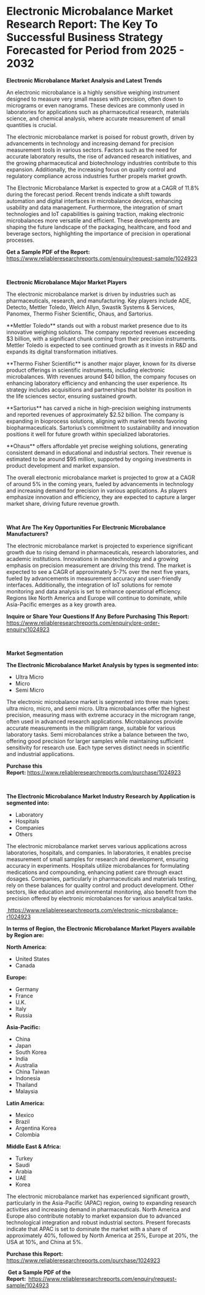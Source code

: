 <p><h1>Electronic Microbalance Market Research Report: The Key To Successful Business Strategy Forecasted for Period from 2025 - 2032</h1></p><p><strong>Electronic Microbalance Market Analysis and Latest Trends</strong></p>
<p><p>An electronic microbalance is a highly sensitive weighing instrument designed to measure very small masses with precision, often down to micrograms or even nanograms. These devices are commonly used in laboratories for applications such as pharmaceutical research, materials science, and chemical analysis, where accurate measurement of small quantities is crucial.</p><p>The electronic microbalance market is poised for robust growth, driven by advancements in technology and increasing demand for precision measurement tools in various sectors. Factors such as the need for accurate laboratory results, the rise of advanced research initiatives, and the growing pharmaceutical and biotechnology industries contribute to this expansion. Additionally, the increasing focus on quality control and regulatory compliance across industries further propels market growth.</p><p>The Electronic Microbalance Market is expected to grow at a CAGR of 11.8% during the forecast period. Recent trends indicate a shift towards automation and digital interfaces in microbalance devices, enhancing usability and data management. Furthermore, the integration of smart technologies and IoT capabilities is gaining traction, making electronic microbalances more versatile and efficient. These developments are shaping the future landscape of the packaging, healthcare, and food and beverage sectors, highlighting the importance of precision in operational processes.</p></p>
<p><strong>Get a Sample PDF of the Report:&nbsp;</strong> <a href="https://www.reliableresearchreports.com/enquiry/request-sample/1024923?utm_campaign=3528&utm_medium=2&utm_source=Github&utm_content=ia&utm_term=16042025&utm_id=electronic-microbalance">https://www.reliableresearchreports.com/enquiry/request-sample/1024923</a></p>
<p>&nbsp;</p>
<p><strong>Electronic Microbalance Major Market Players</strong></p>
<p><p>The electronic microbalance market is driven by industries such as pharmaceuticals, research, and manufacturing. Key players include ADE, Detecto, Mettler Toledo, Welch Allyn, Swastik Systems & Services, Panomex, Thermo Fisher Scientific, Ohaus, and Sartorius.</p><p>**Mettler Toledo** stands out with a robust market presence due to its innovative weighing solutions. The company reported revenues exceeding $3 billion, with a significant chunk coming from their precision instruments. Mettler Toledo is expected to see continued growth as it invests in R&D and expands its digital transformation initiatives.</p><p>**Thermo Fisher Scientific** is another major player, known for its diverse product offerings in scientific instruments, including electronic microbalances. With revenues around $40 billion, the company focuses on enhancing laboratory efficiency and enhancing the user experience. Its strategy includes acquisitions and partnerships that bolster its position in the life sciences sector, ensuring sustained growth.</p><p>**Sartorius** has carved a niche in high-precision weighing instruments and reported revenues of approximately $2.52 billion. The company is expanding in bioprocess solutions, aligning with market trends favoring biopharmaceuticals. Sartorius’s commitment to sustainability and innovation positions it well for future growth within specialized laboratories.</p><p>**Ohaus** offers affordable yet precise weighing solutions, generating consistent demand in educational and industrial sectors. Their revenue is estimated to be around $95 million, supported by ongoing investments in product development and market expansion.</p><p>The overall electronic microbalance market is projected to grow at a CAGR of around 5% in the coming years, fueled by advancements in technology and increasing demand for precision in various applications. As players emphasize innovation and efficiency, they are expected to capture a larger market share, driving future revenue growth.</p></p>
<p>&nbsp;</p>
<p><strong>What Are The Key Opportunities For Electronic Microbalance Manufacturers?</strong></p>
<p><p>The electronic microbalance market is projected to experience significant growth due to rising demand in pharmaceuticals, research laboratories, and academic institutions. Innovations in nanotechnology and a growing emphasis on precision measurement are driving this trend. The market is expected to see a CAGR of approximately 5-7% over the next five years, fueled by advancements in measurement accuracy and user-friendly interfaces. Additionally, the integration of IoT solutions for remote monitoring and data analysis is set to enhance operational efficiency. Regions like North America and Europe will continue to dominate, while Asia-Pacific emerges as a key growth area.</p></p>
<p><strong>Inquire or Share Your Questions If Any Before Purchasing This Report:</strong> <a href="https://www.reliableresearchreports.com/enquiry/pre-order-enquiry/1024923?utm_campaign=3528&utm_medium=2&utm_source=Github&utm_content=ia&utm_term=16042025&utm_id=electronic-microbalance">https://www.reliableresearchreports.com/enquiry/pre-order-enquiry/1024923</a></p>
<p>&nbsp;</p>
<p><strong>Market Segmentation</strong></p>
<p><strong>The Electronic Microbalance Market Analysis by types is segmented into:</strong></p>
<p><ul><li>Ultra Micro</li><li>Micro</li><li>Semi Micro</li></ul></p>
<p><p>The electronic microbalance market is segmented into three main types: ultra micro, micro, and semi micro. Ultra microbalances offer the highest precision, measuring mass with extreme accuracy in the microgram range, often used in advanced research applications. Microbalances provide accurate measurements in the milligram range, suitable for various laboratory tasks. Semi microbalances strike a balance between the two, offering good precision for larger samples while maintaining sufficient sensitivity for research use. Each type serves distinct needs in scientific and industrial applications.</p></p>
<p><strong>Purchase this Report:&nbsp;</strong><a href="https://www.reliableresearchreports.com/purchase/1024923?utm_campaign=3528&utm_medium=2&utm_source=Github&utm_content=ia&utm_term=16042025&utm_id=electronic-microbalance">https://www.reliableresearchreports.com/purchase/1024923</a></p>
<p>&nbsp;</p>
<p><strong>The Electronic Microbalance Market Industry Research by Application is segmented into:</strong></p>
<p><ul><li>Laboratory</li><li>Hospitals</li><li>Companies</li><li>Others</li></ul></p>
<p><p>The electronic microbalance market serves various applications across laboratories, hospitals, and companies. In laboratories, it enables precise measurement of small samples for research and development, ensuring accuracy in experiments. Hospitals utilize microbalances for formulating medications and compounding, enhancing patient care through exact dosages. Companies, particularly in pharmaceuticals and materials testing, rely on these balances for quality control and product development. Other sectors, like education and environmental monitoring, also benefit from the precision offered by electronic microbalances for various analytical tasks.</p></p>
<p><a href="https://www.reliableresearchreports.com/electronic-microbalance-r1024923?utm_campaign=3528&utm_medium=2&utm_source=Github&utm_content=ia&utm_term=16042025&utm_id=electronic-microbalance">&nbsp;https://www.reliableresearchreports.com/electronic-microbalance-r1024923</a></p>
<p><strong>In terms of Region, the Electronic Microbalance Market Players available by Region are:</strong></p>
<p>
    <p> <strong> North America: </strong>
        <ul>
            <li>United States</li>
            <li>Canada</li>
        </ul>
        </p> 
    <p> <strong> Europe: </strong>
        <ul>
            <li>Germany</li>
            <li>France</li>
            <li>U.K.</li>
            <li>Italy</li>
            <li>Russia</li>
        </ul>
        </p> 
    <p> <strong> Asia-Pacific: </strong>
        <ul>
            <li>China</li>
            <li>Japan</li>
            <li>South Korea</li>
            <li>India</li>
            <li>Australia</li>
            <li>China Taiwan</li>
            <li>Indonesia</li>
            <li>Thailand</li>
            <li>Malaysia</li>
        </ul>
        </p> 
    <p> <strong> Latin America: </strong>
        <ul>
            <li>Mexico</li>
            <li>Brazil</li>
            <li>Argentina Korea</li>
            <li>Colombia</li>
        </ul>
        </p> 
    <p> <strong> Middle East & Africa: </strong>
        <ul>
            <li>Turkey</li>
            <li>Saudi</li>
            <li>Arabia</li>
            <li>UAE</li>
            <li>Korea</li>
        </ul>
    </p>
    </p>
<p><p>The electronic microbalance market has experienced significant growth, particularly in the Asia-Pacific (APAC) region, owing to expanding research activities and increasing demand in pharmaceuticals. North America and Europe also contribute notably to market expansion due to advanced technological integration and robust industrial sectors. Present forecasts indicate that APAC is set to dominate the market with a share of approximately 40%, followed by North America at 25%, Europe at 20%, the USA at 10%, and China at 5%.</p></p>
<p><strong>Purchase this Report: </strong><a href="https://www.reliableresearchreports.com/purchase/1024923?utm_campaign=3528&utm_medium=2&utm_source=Github&utm_content=ia&utm_term=16042025&utm_id=electronic-microbalance">https://www.reliableresearchreports.com/purchase/1024923</a></p>
<p>&nbsp;<strong>Get a Sample PDF of the Report:&nbsp;&nbsp;</strong><a href="https://www.reliableresearchreports.com/enquiry/request-sample/1024923?utm_campaign=3528&utm_medium=2&utm_source=Github&utm_content=ia&utm_term=16042025&utm_id=electronic-microbalance">https://www.reliableresearchreports.com/enquiry/request-sample/1024923</a></p>
<p><strong></strong></p>
<p><p></p><p></p><p></p></p>
